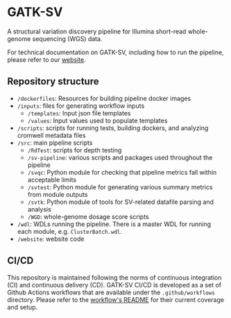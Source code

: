 # GATK-SV

A structural variation discovery pipeline for Illumina short-read whole-genome sequencing (WGS) data.

For technical documentation on GATK-SV, including how to run the pipeline, please refer to our [website](https://broadinstitute.github.io/gatk-sv/).

## Repository structure
* `/dockerfiles`: Resources for building pipeline docker images
* `/inputs`: files for generating workflow inputs
  * `/templates`: Input json file templates
  * `/values`: Input values used to populate templates
* `/scripts`: scripts for running tests, building dockers, and analyzing cromwell metadata files
* `/src`: main pipeline scripts
  * `/RdTest`: scripts for depth testing
  * `/sv-pipeline`: various scripts and packages used throughout the pipeline
  * `/svqc`: Python module for checking that pipeline metrics fall within acceptable limits
  * `/svtest`: Python module for generating various summary metrics from module outputs
  * `/svtk`: Python module of tools for SV-related datafile parsing and analysis
  * `/WGD`: whole-genome dosage score scripts
* `/wdl`: WDLs running the pipeline. There is a master WDL for running each module, e.g. `ClusterBatch.wdl`.
* `/website`: website code

## CI/CD
This repository is maintained following the norms of 
continuous integration (CI) and continuous delivery (CD). 
GATK-SV CI/CD is developed as a set of Github Actions
workflows that are available under the `.github/workflows`
directory. Please refer to the [workflow's README](.github/workflows/README.md) 
for their current coverage and setup. 